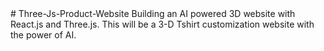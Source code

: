 <html>
# Three-Js-Product-Website
Building an AI powered 3D website with React.js and Three.js. This will be a 3-D Tshirt customization website with the power of AI.
</html>
